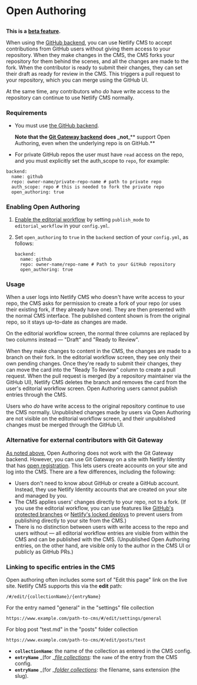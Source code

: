 # Open Authoring

##

**This is a** [**beta feature**](https://www.netlifycms.org/docs/beta-features#open-authoring)**.**

When using the [GitHub backend](https://www.netlifycms.org/docs/github-backend), you can use Netlify CMS to accept contributions from GitHub users without giving them access to your repository. When they make changes in the CMS, the CMS forks your repository for them behind the scenes, and all the changes are made to the fork. When the contributor is ready to submit their changes, they can set their draft as ready for review in the CMS. This triggers a pull request to your repository, which you can merge using the GitHub UI.

At the same time, any contributors who _do_ have write access to the repository can continue to use Netlify CMS normally.

### Requirements <a href="#requirements" id="requirements"></a>

-   You must use [the GitHub backend](https://www.netlifycms.org/docs/github-backend).

    **Note that the** [**Git Gateway backend**](https://www.netlifycms.org/docs/git-gateway-backend/#git-gateway-with-netlify-identity) **does \_not**\_\*\* support Open Authoring, even when the underlying repo is on GitHub.\*\*

-   For private GitHub repos the user must have `read` access on the repo, and you must explicitly set the auth_scope to `repo`, for example:

```
backend:
  name: github
  repo: owner-name/private-repo-name # path to private repo
  auth_scope: repo # this is needed to fork the private repo
  open_authoring: true
```

### Enabling Open Authoring <a href="#enabling-open-authoring" id="enabling-open-authoring"></a>

1. [Enable the editorial workflow](https://www.netlifycms.org/docs/configuration-options/#publish-mode) by setting `publish_mode` to `editorial_workflow` in your `config.yml`.
2. Set `open_authoring` to `true` in the `backend` section of your `config.yml`, as follows:

    ```
    backend:
      name: github
      repo: owner-name/repo-name # Path to your GitHub repository
      open_authoring: true
    ```

### Usage <a href="#usage" id="usage"></a>

When a user logs into Netlify CMS who doesn't have write access to your repo, the CMS asks for permission to create a fork of your repo (or uses their existing fork, if they already have one). They are then presented with the normal CMS interface. The published content shown is from the original repo, so it stays up-to-date as changes are made.

On the editorial workflow screen, the normal three columns are replaced by two columns instead — "Draft" and "Ready to Review".

When they make changes to content in the CMS, the changes are made to a branch on their fork. In the editorial workflow screen, they see only their own pending changes. Once they're ready to submit their changes, they can move the card into the "Ready To Review" column to create a pull request. When the pull request is merged (by a repository maintainer via the GitHub UI), Netlify CMS deletes the branch and removes the card from the user's editorial workflow screen. Open Authoring users cannot publish entries through the CMS.

Users who _do_ have write access to the original repository continue to use the CMS normally. Unpublished changes made by users via Open Authoring are not visible on the editorial workflow screen, and their unpublished changes must be merged through the GitHub UI.

### Alternative for external contributors with Git Gateway <a href="#alternative-for-external-contributors-with-git-gateway" id="alternative-for-external-contributors-with-git-gateway"></a>

[As noted above](https://www.netlifycms.org/docs/open-authoring/#requirements), Open Authoring does not work with the Git Gateway backend. However, you can use Git Gateway on a site with Netlify Identity that has [open registration](https://www.netlify.com/docs/identity/#adding-identity-users). This lets users create accounts on your site and log into the CMS. There are a few differences, including the following:

-   Users don't need to know about GitHub or create a GitHub account. Instead, they use Netlify Identity accounts that are created on your site and managed by you.
-   The CMS applies users' changes directly to your repo, not to a fork. (If you use the editorial workflow, you can use features like [GitHub's protected branches](https://help.github.com/en/articles/about-protected-branches) or [Netlify's locked deploys](https://www.netlify.com/docs/locked-deploys/) to prevent users from publishing directly to your site from the CMS.)
-   There is no distinction between users with write access to the repo and users without — all editorial workflow entries are visible from within the CMS and can be published with the CMS. (Unpublished Open Authoring entries, on the other hand, are visible only to the author in the CMS UI or publicly as GitHub PRs.)

### Linking to specific entries in the CMS <a href="#linking-to-specific-entries-in-the-cms" id="linking-to-specific-entries-in-the-cms"></a>

Open authoring often includes some sort of "Edit this page" link on the live site. Netlify CMS supports this via the **edit** path:

```
/#/edit/{collectionName}/{entryName}
```

For the entry named "general" in the "settings" file collection

```
https://www.example.com/path-to-cms/#/edit/settings/general
```

For blog post "test.md" in the "posts" folder collection

```
https://www.example.com/path-to-cms/#/edit/posts/test
```

-   **`collectionName`**: the name of the collection as entered in the CMS config.
-   **`entryName`** \_(for \_[_file collections_](https://www.netlifycms.org/docs/collection-types/#file-collections): the `name` of the entry from the CMS config.
-   **`entryName`** \_(for \_[_folder collections_](https://www.netlifycms.org/docs/collection-types/#folder-collections): the filename, sans extension (the slug).

